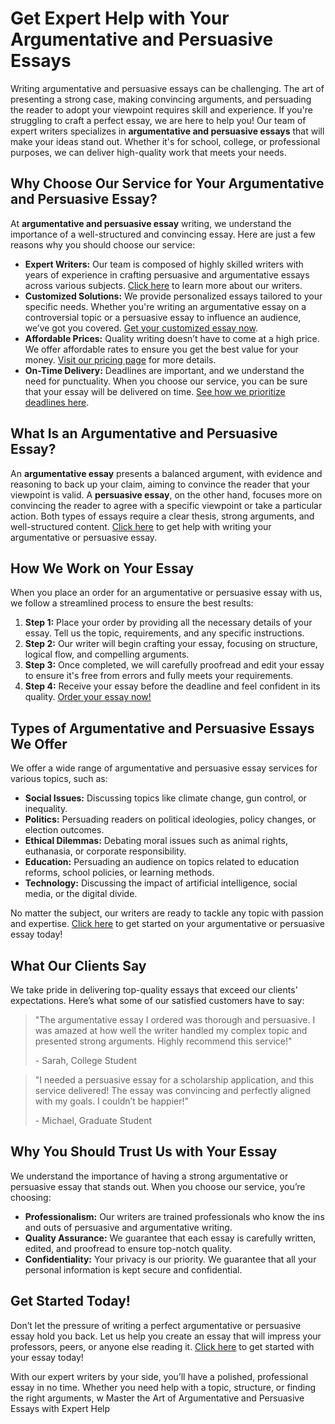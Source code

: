 <h1>Get Expert Help with Your Argumentative and Persuasive Essays</h1>

<p>Writing argumentative and persuasive essays can be challenging. The art of presenting a strong case, making convincing arguments, and persuading the reader to adopt your viewpoint requires skill and experience. If you're struggling to craft a perfect essay, we are here to help you! Our team of expert writers specializes in <strong>argumentative and persuasive essays</strong> that will make your ideas stand out. Whether it's for school, college, or professional purposes, we can deliver high-quality work that meets your needs.</p>

<h2>Why Choose Our Service for Your Argumentative and Persuasive Essay?</h2>

<p>At <strong>argumentative and persuasive essay</strong> writing, we understand the importance of a well-structured and convincing essay. Here are just a few reasons why you should choose our service:</p>

<ul>
  <li><strong>Expert Writers:</strong> Our team is composed of highly skilled writers with years of experience in crafting persuasive and argumentative essays across various subjects. <a href="https://tinyurl.com/topessay?keyword=argumentative+and+persuasive+essay">Click here</a> to learn more about our writers.</li>
  <li><strong>Customized Solutions:</strong> We provide personalized essays tailored to your specific needs. Whether you're writing an argumentative essay on a controversial topic or a persuasive essay to influence an audience, we’ve got you covered. <a href="https://tinyurl.com/topessay?keyword=argumentative+and+persuasive+essay">Get your customized essay now</a>.</li>
  <li><strong>Affordable Prices:</strong> Quality writing doesn’t have to come at a high price. We offer affordable rates to ensure you get the best value for your money. <a href="https://tinyurl.com/topessay?keyword=argumentative+and+persuasive+essay">Visit our pricing page</a> for more details.</li>
  <li><strong>On-Time Delivery:</strong> Deadlines are important, and we understand the need for punctuality. When you choose our service, you can be sure that your essay will be delivered on time. <a href="https://tinyurl.com/topessay?keyword=argumentative+and+persuasive+essay">See how we prioritize deadlines here</a>.</li>
</ul>

<h2>What Is an Argumentative and Persuasive Essay?</h2>

<p>An <strong>argumentative essay</strong> presents a balanced argument, with evidence and reasoning to back up your claim, aiming to convince the reader that your viewpoint is valid. A <strong>persuasive essay</strong>, on the other hand, focuses more on convincing the reader to agree with a specific viewpoint or take a particular action. Both types of essays require a clear thesis, strong arguments, and well-structured content. <a href="https://tinyurl.com/topessay?keyword=argumentative+and+persuasive+essay">Click here</a> to get help with writing your argumentative or persuasive essay.</p>

<h2>How We Work on Your Essay</h2>

<p>When you place an order for an argumentative or persuasive essay with us, we follow a streamlined process to ensure the best results:</p>

<ol>
  <li><strong>Step 1:</strong> Place your order by providing all the necessary details of your essay. Tell us the topic, requirements, and any specific instructions.</li>
  <li><strong>Step 2:</strong> Our writer will begin crafting your essay, focusing on structure, logical flow, and compelling arguments.</li>
  <li><strong>Step 3:</strong> Once completed, we will carefully proofread and edit your essay to ensure it's free from errors and fully meets your requirements.</li>
  <li><strong>Step 4:</strong> Receive your essay before the deadline and feel confident in its quality. <a href="https://tinyurl.com/topessay?keyword=argumentative+and+persuasive+essay">Order your essay now!</a></li>
</ol>

<h2>Types of Argumentative and Persuasive Essays We Offer</h2>

<p>We offer a wide range of argumentative and persuasive essay services for various topics, such as:</p>

<ul>
  <li><strong>Social Issues:</strong> Discussing topics like climate change, gun control, or inequality.</li>
  <li><strong>Politics:</strong> Persuading readers on political ideologies, policy changes, or election outcomes.</li>
  <li><strong>Ethical Dilemmas:</strong> Debating moral issues such as animal rights, euthanasia, or corporate responsibility.</li>
  <li><strong>Education:</strong> Persuading an audience on topics related to education reforms, school policies, or learning methods.</li>
  <li><strong>Technology:</strong> Discussing the impact of artificial intelligence, social media, or the digital divide.</li>
</ul>

<p>No matter the subject, our writers are ready to tackle any topic with passion and expertise. <a href="https://tinyurl.com/topessay?keyword=argumentative+and+persuasive+essay">Click here</a> to get started on your argumentative or persuasive essay today!</p>

<h2>What Our Clients Say</h2>

<p>We take pride in delivering top-quality essays that exceed our clients' expectations. Here’s what some of our satisfied customers have to say:</p>

<blockquote>
  <p>"The argumentative essay I ordered was thorough and persuasive. I was amazed at how well the writer handled my complex topic and presented strong arguments. Highly recommend this service!"</p>
  <footer>- Sarah, College Student</footer>
</blockquote>

<blockquote>
  <p>"I needed a persuasive essay for a scholarship application, and this service delivered! The essay was convincing and perfectly aligned with my goals. I couldn’t be happier!"</p>
  <footer>- Michael, Graduate Student</footer>
</blockquote>

<h2>Why You Should Trust Us with Your Essay</h2>

<p>We understand the importance of having a strong argumentative or persuasive essay that stands out. When you choose our service, you’re choosing:</p>

<ul>
  <li><strong>Professionalism:</strong> Our writers are trained professionals who know the ins and outs of persuasive and argumentative writing.</li>
  <li><strong>Quality Assurance:</strong> We guarantee that each essay is carefully written, edited, and proofread to ensure top-notch quality.</li>
  <li><strong>Confidentiality:</strong> Your privacy is our priority. We guarantee that all your personal information is kept secure and confidential.</li>
</ul>

<h2>Get Started Today!</h2>

<p>Don’t let the pressure of writing a perfect argumentative or persuasive essay hold you back. Let us help you create an essay that will impress your professors, peers, or anyone else reading it. <a href="https://tinyurl.com/topessay?keyword=argumentative+and+persuasive+essay">Click here</a> to get started with your essay today!</p>

<p>With our expert writers by your side, you’ll have a polished, professional essay in no time. Whether you need help with a topic, structure, or finding the right arguments, w
Master the Art of Argumentative and Persuasive Essays with Expert Help
